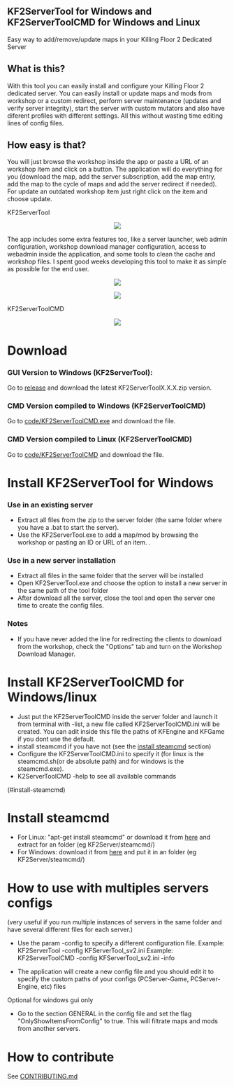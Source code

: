 

## KF2ServerTool for Windows and KF2ServerToolCMD for Windows and Linux
Easy way to add/remove/update maps in your Killing Floor 2 Dedicated Server

## What is this?
With this tool you can easily install and configure your Killing Floor 2 dedicated server. You can easily install or update maps and mods from workshop or a custom redirect, perform server maintenance (updates and verify server integrity), start the server with custom mutators and also have diferent profiles with different settings. All this without wasting time editing lines of config files.

## How easy is that?
You will just browse the workshop inside the app or paste a URL of an workshop item and click on a button. The application will do everything for you (download the map, add the server subscription, add the map entry, add the map to the cycle of maps and add the server redirect if needed). For update an outdated workshop item just right click on the item and choose update.

KF2ServerTool
<p align="center"><img src="https://github.com/darkdks/KF2ServerTool/raw/master/imgs/img1.jpg"/></p>

The app includes some extra features too, like a server launcher, web admin configuration, workshop download manager configuration, access to webadmin inside the application, and some tools to clean the cache and workshop files. I spent good weeks developing this tool to make it as simple as possible for the end user.
<p align="center"><img src="https://github.com/darkdks/KF2ServerTool/raw/master/imgs/img5.jpg"/></p>
<p align="center"><img src="https://github.com/darkdks/KF2ServerTool/raw/master/imgs/img6.jpg"/></p>

KF2ServerToolCMD
<p align="center"><img src="https://github.com/darkdks/KF2ServerTool/raw/master/imgs/img3.jpg"/></p>

# Download
### GUI Version to Windows (KF2ServerTool):
Go to <a href="https://github.com/darkdks/KF2ServerTool/releases/latest">release</a> and download the latest KF2ServerToolX.X.X.zip version.

### CMD Version compiled to Windows (KF2ServerToolCMD)
Go to <a href="https://github.com/darkdks/KF2ServerTool/blob/master/code/KF2ServerToolCMD.exe">code/KF2ServerToolCMD.exe</a> and download the file.

### CMD Version compiled to Linux (KF2ServerToolCMD)
Go to <a href="https://github.com/darkdks/KF2ServerTool/blob/master/code/KF2ServerToolCMD">code/KF2ServerToolCMD</a> and download the file.

# Install KF2ServerTool for Windows

### Use in an existing server

- Extract all files from the zip to the server folder (the same folder where you have a .bat to start the server).
- Use the KF2ServerTool.exe to add a map/mod by browsing the workshop or pasting an ID or URL of an item.
.
### Use in a new server installation

- Extract all files in the same folder that the server will be installed
- Open KF2ServerTool.exe and choose the option to install a new server in the same path of the tool folder
- After download all the server, close the tool and open the server one time to create the config files.

### Notes

- If you have never added the line for redirecting the clients to download from the workshop, check the "Options" tab and turn on the Workshop Download Manager.

# Install KF2ServerToolCMD for Windows/linux

- Just put the KF2ServerToolCMD inside the server folder and launch it from terminal with -list, a new file called KF2ServerToolCMD.ini will be created. You can adit inside this file the paths of KFEngine and KFGame if you dont use the default.
- install steamcmd if you have not (see the [install steamcmd](#install-steamcmd)  section)
- Configure the KF2ServerToolCMD.ini to specify it (for linux is the steamcmd.sh(or de absolute path) and for windows is the steamcmd.exe).
- K2ServerToolCMD -help to see all available commands

(#install-steamcmd)
# Install steamcmd
- For Linux: "apt-get install steamcmd" or download it from <a href="https://github.com/darkdks/KF2ServerTool/blob/master/code/steamcmd/steamcmd_linux.tar.gz">here</a> and extract for an folder (eg KF2Server/steamcmd/) 
- For Windows: download it from <a href="https://github.com/darkdks/KF2ServerTool/blob/master/code/steamcmd/steamcmd.exe">here</a> and put it in an folder (eg KF2Server/steamcmd/)


# How to use with multiples servers configs
(very useful if you run multiple instances of servers in the same folder and have several different files for each server.)

- Use the param -config to specify a different configuration file. 
Example: KF2ServerTool -config KFServerTool_sv2.ini
Example: KF2ServerToolCMD -config KFServerTool_sv2.ini -info

- The application will create a new config file and you should edit it to specify the custom paths of your configs (PCServer-Game, PCServer-Engine, etc) files

Optional for windows gui only
- Go to the section GENERAL in the config file and set the flag "OnlyShowItemsFromConfig" to true. This will filtrate maps and mods from another servers.

# How to contribute
See [CONTRIBUTING.md](https://github.com/darkdks/KF2ServerTool/blob/master/CONTRIBUTING.md)

